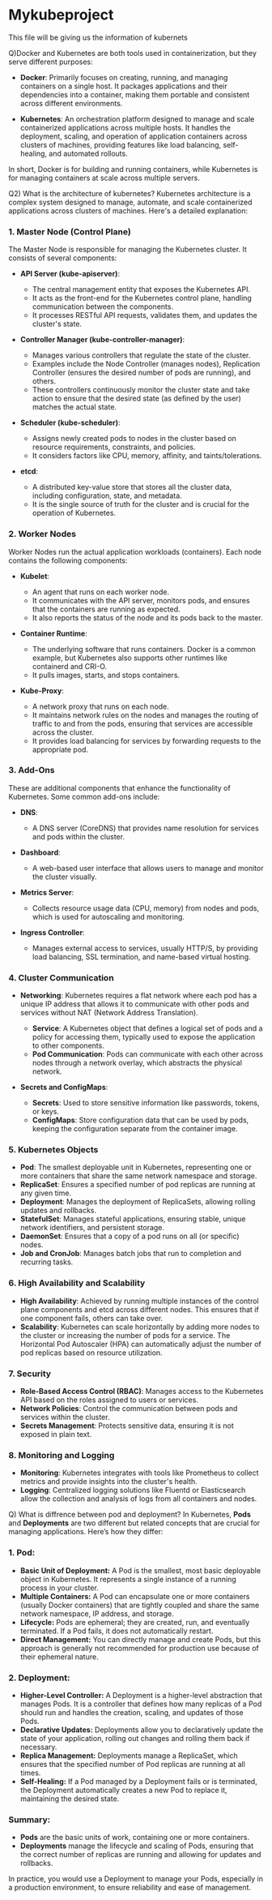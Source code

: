 # Mykubeproject

This file will be giving us the information of kubernets

Q)Docker and Kubernetes are both tools used in containerization, but they serve different purposes:

- **Docker**: Primarily focuses on creating, running, and managing containers on a single host. It packages applications and their dependencies into a container, making them portable and consistent across different environments.

- **Kubernetes**: An orchestration platform designed to manage and scale containerized applications across multiple hosts. It handles the deployment, scaling, and operation of application containers across clusters of machines, providing features like load balancing, self-healing, and automated rollouts.

In short, Docker is for building and running containers, while Kubernetes is for managing containers at scale across multiple servers.

Q2) What is the architecture of kubernetes?
Kubernetes architecture is a complex system designed to manage, automate, and scale containerized applications across clusters of machines. Here's a detailed explanation:

### **1. Master Node (Control Plane)**
The Master Node is responsible for managing the Kubernetes cluster. It consists of several components:

- **API Server (kube-apiserver)**: 
  - The central management entity that exposes the Kubernetes API.
  - It acts as the front-end for the Kubernetes control plane, handling communication between the components.
  - It processes RESTful API requests, validates them, and updates the cluster's state.

- **Controller Manager (kube-controller-manager)**:
  - Manages various controllers that regulate the state of the cluster.
  - Examples include the Node Controller (manages nodes), Replication Controller (ensures the desired number of pods are running), and others.
  - These controllers continuously monitor the cluster state and take action to ensure that the desired state (as defined by the user) matches the actual state.

- **Scheduler (kube-scheduler)**:
  - Assigns newly created pods to nodes in the cluster based on resource requirements, constraints, and policies.
  - It considers factors like CPU, memory, affinity, and taints/tolerations.

- **etcd**:
  - A distributed key-value store that stores all the cluster data, including configuration, state, and metadata.
  - It is the single source of truth for the cluster and is crucial for the operation of Kubernetes.

### **2. Worker Nodes**
Worker Nodes run the actual application workloads (containers). Each node contains the following components:

- **Kubelet**:
  - An agent that runs on each worker node.
  - It communicates with the API server, monitors pods, and ensures that the containers are running as expected.
  - It also reports the status of the node and its pods back to the master.

- **Container Runtime**:
  - The underlying software that runs containers. Docker is a common example, but Kubernetes also supports other runtimes like containerd and CRI-O.
  - It pulls images, starts, and stops containers.

- **Kube-Proxy**:
  - A network proxy that runs on each node.
  - It maintains network rules on the nodes and manages the routing of traffic to and from the pods, ensuring that services are accessible across the cluster.
  - It provides load balancing for services by forwarding requests to the appropriate pod.

### **3. Add-Ons**
These are additional components that enhance the functionality of Kubernetes. Some common add-ons include:

- **DNS**:
  - A DNS server (CoreDNS) that provides name resolution for services and pods within the cluster.

- **Dashboard**:
  - A web-based user interface that allows users to manage and monitor the cluster visually.

- **Metrics Server**:
  - Collects resource usage data (CPU, memory) from nodes and pods, which is used for autoscaling and monitoring.

- **Ingress Controller**:
  - Manages external access to services, usually HTTP/S, by providing load balancing, SSL termination, and name-based virtual hosting.

### **4. Cluster Communication**
- **Networking**: Kubernetes requires a flat network where each pod has a unique IP address that allows it to communicate with other pods and services without NAT (Network Address Translation). 
  - **Service**: A Kubernetes object that defines a logical set of pods and a policy for accessing them, typically used to expose the application to other components.
  - **Pod Communication**: Pods can communicate with each other across nodes through a network overlay, which abstracts the physical network.
  
- **Secrets and ConfigMaps**:
  - **Secrets**: Used to store sensitive information like passwords, tokens, or keys.
  - **ConfigMaps**: Store configuration data that can be used by pods, keeping the configuration separate from the container image.

### **5. Kubernetes Objects**
- **Pod**: The smallest deployable unit in Kubernetes, representing one or more containers that share the same network namespace and storage.
- **ReplicaSet**: Ensures a specified number of pod replicas are running at any given time.
- **Deployment**: Manages the deployment of ReplicaSets, allowing rolling updates and rollbacks.
- **StatefulSet**: Manages stateful applications, ensuring stable, unique network identifiers, and persistent storage.
- **DaemonSet**: Ensures that a copy of a pod runs on all (or specific) nodes.
- **Job and CronJob**: Manages batch jobs that run to completion and recurring tasks.

### **6. High Availability and Scalability**
- **High Availability**: Achieved by running multiple instances of the control plane components and etcd across different nodes. This ensures that if one component fails, others can take over.
- **Scalability**: Kubernetes can scale horizontally by adding more nodes to the cluster or increasing the number of pods for a service. The Horizontal Pod Autoscaler (HPA) can automatically adjust the number of pod replicas based on resource utilization.

### **7. Security**
- **Role-Based Access Control (RBAC)**: Manages access to the Kubernetes API based on the roles assigned to users or services.
- **Network Policies**: Control the communication between pods and services within the cluster.
- **Secrets Management**: Protects sensitive data, ensuring it is not exposed in plain text.

### **8. Monitoring and Logging**
- **Monitoring**: Kubernetes integrates with tools like Prometheus to collect metrics and provide insights into the cluster's health.
- **Logging**: Centralized logging solutions like Fluentd or Elasticsearch allow the collection and analysis of logs from all containers and nodes.


Q) What is diffrence between pod and deployment?
In Kubernetes, **Pods** and **Deployments** are two different but related concepts that are crucial for managing applications. Here’s how they differ:

### 1. **Pod:**
- **Basic Unit of Deployment:** A Pod is the smallest, most basic deployable object in Kubernetes. It represents a single instance of a running process in your cluster.
- **Multiple Containers:** A Pod can encapsulate one or more containers (usually Docker containers) that are tightly coupled and share the same network namespace, IP address, and storage.
- **Lifecycle:** Pods are ephemeral; they are created, run, and eventually terminated. If a Pod fails, it does not automatically restart.
- **Direct Management:** You can directly manage and create Pods, but this approach is generally not recommended for production use because of their ephemeral nature.

### 2. **Deployment:**
- **Higher-Level Controller:** A Deployment is a higher-level abstraction that manages Pods. It is a controller that defines how many replicas of a Pod should run and handles the creation, scaling, and updates of those Pods.
- **Declarative Updates:** Deployments allow you to declaratively update the state of your application, rolling out changes and rolling them back if necessary.
- **Replica Management:** Deployments manage a ReplicaSet, which ensures that the specified number of Pod replicas are running at all times.
- **Self-Healing:** If a Pod managed by a Deployment fails or is terminated, the Deployment automatically creates a new Pod to replace it, maintaining the desired state.

### Summary:
- **Pods** are the basic units of work, containing one or more containers.
- **Deployments** manage the lifecycle and scaling of Pods, ensuring that the correct number of replicas are running and allowing for updates and rollbacks.

In practice, you would use a Deployment to manage your Pods, especially in a production environment, to ensure reliability and ease of management.

